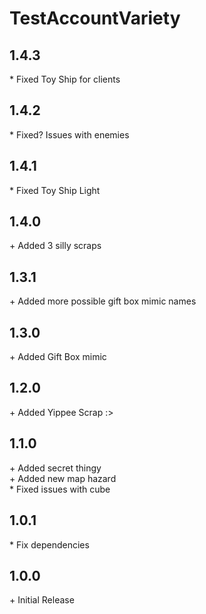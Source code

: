 # TestAccountVariety

## 1.4.3

\* Fixed Toy Ship for clients<br>

## 1.4.2

\* Fixed? Issues with enemies<br>

## 1.4.1

\* Fixed Toy Ship Light<br>

## 1.4.0

\+ Added 3 silly scraps<br>

## 1.3.1

\+ Added more possible gift box mimic names<br>

## 1.3.0

\+ Added Gift Box mimic<br>

## 1.2.0

\+ Added Yippee Scrap :><br>

## 1.1.0

\+ Added secret thingy<br>
\+ Added new map hazard<br>
\* Fixed issues with cube<br>

## 1.0.1

\* Fix dependencies<br>

## 1.0.0

\+ Initial Release<br>
